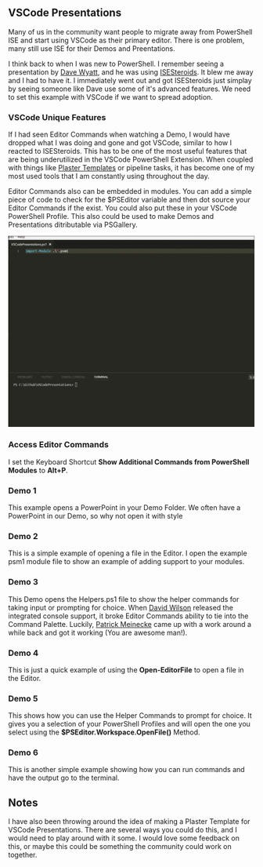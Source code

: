 ## VSCode Presentations

Many of us in the community want people to migrate away from PowerShell ISE and start using VSCode as their primary editor. There is one problem, many still use ISE for their Demos and Preentations.

I think back to when I was new to PowerShell. I remember seeing a presentation by [Dave Wyatt](https://twitter.com/MSH_Dave), and he was using [ISESteroids](http://www.powertheshell.com/isesteroids/). It blew me away and I had to have it. I immediately went out and got ISESteroids just simplay by seeing someone like Dave use some of it's advanced features. We need to set this example with VSCode if we want to spread adoption.

### VSCode Unique Features

If I had seen Editor Commands when watching a Demo, I would have dropped what I was doing and gone and got VSCode, similar to how I reacted to ISESteroids. This has to be one of the most useful features that are being underutilized in the VSCode PowerShell Extension. When coupled with things like [Plaster Templates](https://github.com/PowerShell/Plaster) or pipeline tasks, it has become one of my most used tools that I am constantly using throughout the day.

Editor Commands also can be embedded in modules. You can add a simple piece of code to check for the $PSEditor variable and then dot source your Editor Commands if the exist. You could also put these in your VSCode PowerShell Profile. This also could be used to make Demos and Presentations ditributable via PSGallery.

![Demo](https://raw.githubusercontent.com/gerane/VSCodePresentations/master/Images/Demo.gif)

### Access Editor Commands

I set the Keyboard Shortcut **Show Additional Commands from PowerShell Modules** to **Alt+P**.

### Demo 1

This example opens a PowerPoint in your Demo Folder. We often have a PowerPoint in our Demo, so why not open it with style

### Demo 2

This is a simple example of opening a file in the Editor. I open the example psm1 module file to show an example of adding support to your modules.

### Demo 3

This Demo opens the Helpers.ps1 file to show the helper commands for taking input or prompting for choice. When [David Wilson](https://twitter.com/daviwil) released the integrated console support, it broke Editor Commands ability to tie into the Command Palette. Luckily, [Patrick Meinecke](https://twitter.com/SeeminglyScienc) came up with a work around a while back and got it working (You are awesome man!).

### Demo 4

This is just a quick example of using the **Open-EditorFile** to open a file in the Editor.

### Demo 5

This shows how you can use the Helper Commands to prompt for choice. It gives you a selection of your PowerShell Profiles and will open the one you select using the **$PSEditor.Workspace.OpenFile()** Method.

### Demo 6

This is another simple example showing how you can run commands and have the output go to the terminal.

## Notes

I have also been throwing around the idea of making a Plaster Template for VSCode Presentations. There are several ways you could do this, and I would need to play around with it some. I would love some feedback on this, or maybe this could be something the community could work on together.